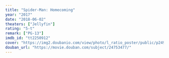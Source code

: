```yaml
---
title: "Spider-Man: Homecoming"
year: "2017"
date: "2018-06-02"
theaters: ["Jellyfin"]
rating: "5-t"
remark: ["PG-13"]
imdb_id: "tt2250912"
cover: "https://img2.doubanio.com/view/photo/l_ratio_poster/public/p2497756471.jpg"
douban_url: "https://movie.douban.com/subject/24753477/"
---
```

